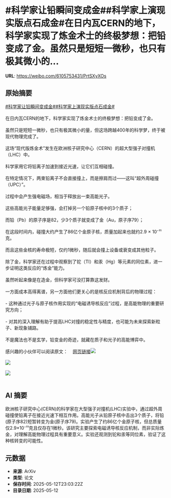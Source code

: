 # #科学家让铅瞬间变成金##科学家上演现实版点石成金#在日内瓦CERN的地下，科学家实现了炼金术士的终极梦想：把铅变成了金。虽然只是短短一微秒，也只有极其微小的...

**URL**: https://weibo.com/6105753431/PrtSXyXOs

## 原始摘要

<a href="https://m.weibo.cn/search?containerid=231522type%3D1%26t%3D10%26q%3D%23%E7%A7%91%E5%AD%A6%E5%AE%B6%E8%AE%A9%E9%93%85%E7%9E%AC%E9%97%B4%E5%8F%98%E6%88%90%E9%87%91%23&amp;extparam=%23%E7%A7%91%E5%AD%A6%E5%AE%B6%E8%AE%A9%E9%93%85%E7%9E%AC%E9%97%B4%E5%8F%98%E6%88%90%E9%87%91%23" data-hide=""><span class="surl-text">#科学家让铅瞬间变成金#</span></a><a href="https://m.weibo.cn/search?containerid=231522type%3D1%26t%3D10%26q%3D%23%E7%A7%91%E5%AD%A6%E5%AE%B6%E4%B8%8A%E6%BC%94%E7%8E%B0%E5%AE%9E%E7%89%88%E7%82%B9%E7%9F%B3%E6%88%90%E9%87%91%23&amp;extparam=%23%E7%A7%91%E5%AD%A6%E5%AE%B6%E4%B8%8A%E6%BC%94%E7%8E%B0%E5%AE%9E%E7%89%88%E7%82%B9%E7%9F%B3%E6%88%90%E9%87%91%23" data-hide=""><span class="surl-text">#科学家上演现实版点石成金#</span></a><br><br>在日内瓦CERN的地下，科学家实现了炼金术士的终极梦想：把铅变成了金。<br><br>虽然只是短短一微秒，也只有极其微小的量，但这场跨越400年的科学梦，终于被现代物理完成了。<br><br>这场“现代版炼金术”发生在欧洲核子研究中心（CERN）的超大型强子对撞机（LHC）中。<br><br>科学家用它将铅离子加速到接近光速，让它们互相碰撞。<br><br>在特定情况下，两束铅离子不会直接撞上，而是擦肩而过——这叫“超外周碰撞（UPC）”。<br><br>过程中会产生强电磁场，相当于释放出一束高能光子。<br><br>这些高能光子能量足够强，会打掉另一个铅原子核中的3个质子；<br><br>而铅（Pb）的原子序是82，少3个质子就变成了金（Au，原子序79）；<br><br>在这段时间内，碰撞大约产生了86亿个金原子核，质量加起来也就约2.9 × 10⁻¹¹ 克。<br><br>而且这些金核的寿命极短，仅约1微秒，随后就会撞上设备或衰变成其他粒子。<br><br>除了金，科学家还在过程中观察到了铊（Tl）和汞（Hg）等元素的同位素，进一步证明这类反应的“炼金”能力。<br><br>虽然听起来像是在造金，但科学家可没打算靠这发财。<br><br>一方面成本高得离谱，另一方面他们更关心的是核反应机制背后的物理过程：<br><br>- 这种通过光子与原子核作用实现的“电磁诱导核反应”过程，是高能物理的重要研究方向；<br><br>- 对其的深入理解有助于提高LHC对撞的稳定性与精度，也可能为未来探索新粒子、新现象铺路。<br><br>不是魔法也不是玄学，铅变金的奇迹，就藏在质子和光子的高能博弈中。<br><br>感兴趣的小伙伴可以阅读原文：<a href="https://weibo.cn/sinaurl?u=https%3A%2F%2Fwww.nature.com%2Farticles%2Fd41586-025-01484-3" data-hide=""><span class="url-icon"><img style="width: 1rem;height: 1rem" src="https://h5.sinaimg.cn/upload/2015/09/25/3/timeline_card_small_web_default.png" referrerpolicy="no-referrer"></span><span class="surl-text">网页链接</span></a><img style="" src="https://tvax3.sinaimg.cn/large/006Fd7o3gy1i1cqag4ad6j30lb0bywih.jpg" referrerpolicy="no-referrer"><br><br><img style="" src="https://tvax3.sinaimg.cn/large/006Fd7o3gy1i1cqaj8nq0j31900u0x6p.jpg" referrerpolicy="no-referrer"><br><br><img style="" src="https://tvax1.sinaimg.cn/large/006Fd7o3gy1i1cqakbv5tj30lb0e7ank.jpg" referrerpolicy="no-referrer"><br><br>

## AI 摘要

欧洲核子研究中心(CERN)的科学家在大型强子对撞机(LHC)实验中，通过超外周碰撞使铅离子在接近光速下相互作用。高能光子从铅原子核中击出3个质子，将铅(原子序82)短暂转变为金(原子序79)。实验产生了约86亿个金原子核，但总质量仅2.9×10⁻¹¹克且仅存在1微秒。该研究主要探索电磁诱导核反应机制，而非实际炼金，对理解高能物理过程具有重要意义。实验还观测到铊和汞等同位素，验证了这种核转变的可能性。

## 元数据

- **来源**: ArXiv
- **类型**: 论文
- **保存时间**: 2025-05-12T23:03:22Z
- **目录日期**: 2025-05-12
